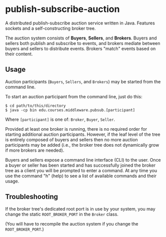 publish-subscribe-auction
=========================

A distributed publish-subscribe auction service written in Java. Features sockets and a self-constructing broker tree.

The auction system consists of <b>Buyers</b>, <b>Sellers</b>, and <b>Brokers</b>. Buyers and sellers both publish and subscribe to events, and brokers mediate between buyers and sellers to distribute events. Brokers "match" events based on their content.

<h2>Usage</h2>
Auction participants (<code>Buyers</code>, <code>Sellers</code>, and <code>Brokers</code>) may be started from the command line.

To start an auction participant from the command line, just do this:
<pre>
<code>$ cd path/to/this/directory</code>
<code>$ java -cp bin edu.courses.middleware.pubsub.[participant]</code>
</pre>

Where <code>[participant]</code> is one of: <code>Broker</code>, <code>Buyer</code>, <code>Seller</code>.

Provided at least one broker is running, there is no required order for starting additional auction participants. However, if the leaf level of the tree is entirely composed of buyers and sellers then no more auction participants may be added (i.e., the broker tree does not dynamically grow if more brokers are needed).

Buyers and sellers expose a command line interface (CLI) to the user. Once a buyer or seller has been started and has successfully joined the broker tree as a client you will be prompted to enter a command. At any time you use the command "h" (help) to see a list of  available commands and their usage.

<h2>Troubleshooting</h2>
If the broker tree's dedicated root port is in use by your system, you may change the static <code>ROOT_BROKER_PORT</code> in the <code>Broker</code> class.

(You will have to recompile the auction system if you change the <code>ROOT_BROKER_PORT</code>.)
